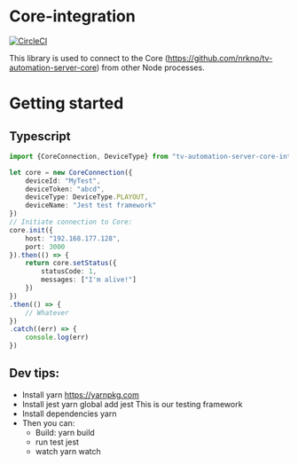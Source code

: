 # Core-integration
[![CircleCI](https://circleci.com/gh/nrkno/tv-automation-server-core-integration.svg?style=svg)](https://circleci.com/gh/nrkno/tv-automation-server-core-integration)

This library is used to connect to the Core (https://github.com/nrkno/tv-automation-server-core) from other Node processes.

# Getting started 

## Typescript
```typescript
import {CoreConnection, DeviceType} from "tv-automation-server-core-integration"

let core = new CoreConnection({
	deviceId: "MyTest",
	deviceToken: "abcd",
	deviceType: DeviceType.PLAYOUT,
	deviceName: "Jest test framework"
})
// Initiate connection to Core:
core.init({
	host: "192.168.177.128",
	port: 3000
}).then(() => {
    return core.setStatus({
		statusCode: 1,
		messages: ["I'm alive!"]
	})
})
.then(() => {
    // Whatever
})
.catch((err) => {
    console.log(err)
})
```

## Dev tips:
* Install yarn
	https://yarnpkg.com
* Install jest
	yarn global add jest
	This is our testing framework
* Install dependencies
	yarn
* Then you can:
   * Build:
	yarn build
   * run test
	jest
   * watch
	yarn watch

